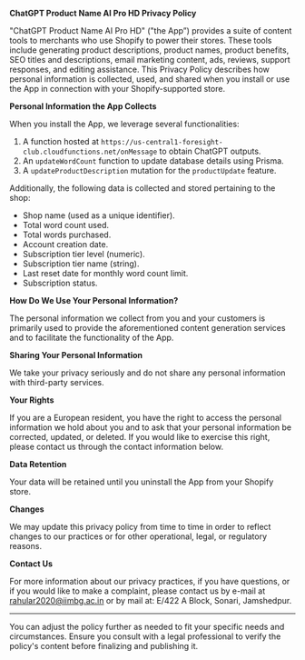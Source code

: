 
**ChatGPT Product Name AI Pro HD Privacy Policy**

"ChatGPT Product Name AI Pro HD" ("the App”) provides a suite of content tools to merchants who use Shopify to power their stores. These tools include generating product descriptions, product names, product benefits, SEO titles and descriptions, email marketing content, ads, reviews, support responses, and editing assistance. This Privacy Policy describes how personal information is collected, used, and shared when you install or use the App in connection with your Shopify-supported store.

**Personal Information the App Collects**

When you install the App, we leverage several functionalities:

1. A function hosted at `https://us-central1-foresight-club.cloudfunctions.net/onMessage` to obtain ChatGPT outputs.
2. An `updateWordCount` function to update database details using Prisma.
3. A `updateProductDescription` mutation for the `productUpdate` feature.

Additionally, the following data is collected and stored pertaining to the shop:
- Shop name (used as a unique identifier).
- Total word count used.
- Total words purchased.
- Account creation date.
- Subscription tier level (numeric).
- Subscription tier name (string).
- Last reset date for monthly word count limit.
- Subscription status.

**How Do We Use Your Personal Information?**

The personal information we collect from you and your customers is primarily used to provide the aforementioned content generation services and to facilitate the functionality of the App.

**Sharing Your Personal Information**

We take your privacy seriously and do not share any personal information with third-party services.

**Your Rights**

If you are a European resident, you have the right to access the personal information we hold about you and to ask that your personal information be corrected, updated, or deleted. If you would like to exercise this right, please contact us through the contact information below.

**Data Retention**

Your data will be retained until you uninstall the App from your Shopify store.

**Changes**

We may update this privacy policy from time to time in order to reflect changes to our practices or for other operational, legal, or regulatory reasons.

**Contact Us**

For more information about our privacy practices, if you have questions, or if you would like to make a complaint, please contact us by e-mail at rahular2020@iimbg.ac.in or by mail at:
E/422 A Block,
Sonari, Jamshedpur.

---

You can adjust the policy further as needed to fit your specific needs and circumstances. Ensure you consult with a legal professional to verify the policy's content before finalizing and publishing it.
